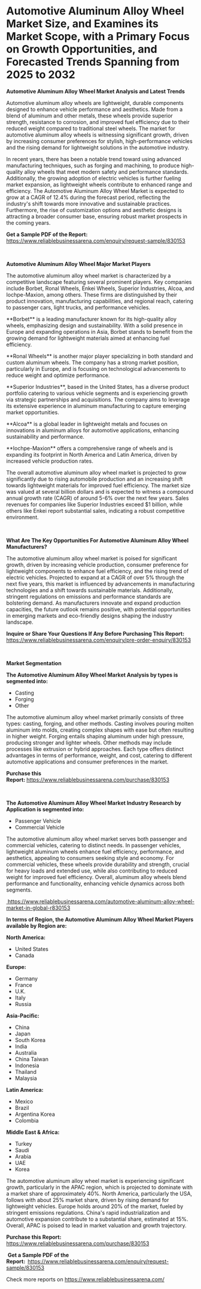 <p><h1>Automotive Aluminum Alloy Wheel Market Size, and Examines its Market Scope, with a Primary Focus on Growth Opportunities, and Forecasted Trends Spanning from 2025 to 2032</h1></p><p><strong>Automotive Aluminum Alloy Wheel Market Analysis and Latest Trends</strong></p>
<p><p>Automotive aluminum alloy wheels are lightweight, durable components designed to enhance vehicle performance and aesthetics. Made from a blend of aluminum and other metals, these wheels provide superior strength, resistance to corrosion, and improved fuel efficiency due to their reduced weight compared to traditional steel wheels. The market for automotive aluminum alloy wheels is witnessing significant growth, driven by increasing consumer preferences for stylish, high-performance vehicles and the rising demand for lightweight solutions in the automotive industry. </p><p>In recent years, there has been a notable trend toward using advanced manufacturing techniques, such as forging and machining, to produce high-quality alloy wheels that meet modern safety and performance standards. Additionally, the growing adoption of electric vehicles is further fueling market expansion, as lightweight wheels contribute to enhanced range and efficiency. The Automotive Aluminum Alloy Wheel Market is expected to grow at a CAGR of 12.4% during the forecast period, reflecting the industry's shift towards more innovative and sustainable practices. Furthermore, the rise of customization options and aesthetic designs is attracting a broader consumer base, ensuring robust market prospects in the coming years.</p></p>
<p><strong>Get a Sample PDF of the Report:&nbsp;</strong> <a href="https://www.reliablebusinessarena.com/enquiry/request-sample/830153?utm_campaign=3270&utm_medium=2&utm_source=Github&utm_content=ia&utm_term=25032025&utm_id=automotive-aluminum-alloy-wheel">https://www.reliablebusinessarena.com/enquiry/request-sample/830153</a></p>
<p>&nbsp;</p>
<p><strong>Automotive Aluminum Alloy Wheel Major Market Players</strong></p>
<p><p>The automotive aluminum alloy wheel market is characterized by a competitive landscape featuring several prominent players. Key companies include Borbet, Ronal Wheels, Enkei Wheels, Superior Industries, Alcoa, and Iochpe-Maxion, among others. These firms are distinguished by their product innovation, manufacturing capabilities, and regional reach, catering to passenger cars, light trucks, and performance vehicles. </p><p>**Borbet** is a leading manufacturer known for its high-quality alloy wheels, emphasizing design and sustainability. With a solid presence in Europe and expanding operations in Asia, Borbet stands to benefit from the growing demand for lightweight materials aimed at enhancing fuel efficiency.</p><p>**Ronal Wheels** is another major player specializing in both standard and custom aluminum wheels. The company has a strong market position, particularly in Europe, and is focusing on technological advancements to reduce weight and optimize performance. </p><p>**Superior Industries**, based in the United States, has a diverse product portfolio catering to various vehicle segments and is experiencing growth via strategic partnerships and acquisitions. The company aims to leverage its extensive experience in aluminum manufacturing to capture emerging market opportunities.</p><p>**Alcoa** is a global leader in lightweight metals and focuses on innovations in aluminum alloys for automotive applications, enhancing sustainability and performance. </p><p>**Iochpe-Maxion** offers a comprehensive range of wheels and is expanding its footprint in North America and Latin America, driven by increased vehicle production rates.</p><p>The overall automotive aluminum alloy wheel market is projected to grow significantly due to rising automobile production and an increasing shift towards lightweight materials for improved fuel efficiency. The market size was valued at several billion dollars and is expected to witness a compound annual growth rate (CAGR) of around 5-6% over the next few years. Sales revenues for companies like Superior Industries exceed $1 billion, while others like Enkei report substantial sales, indicating a robust competitive environment.</p></p>
<p>&nbsp;</p>
<p><strong>What Are The Key Opportunities For Automotive Aluminum Alloy Wheel Manufacturers?</strong></p>
<p><p>The automotive aluminum alloy wheel market is poised for significant growth, driven by increasing vehicle production, consumer preference for lightweight components to enhance fuel efficiency, and the rising trend of electric vehicles. Projected to expand at a CAGR of over 5% through the next five years, this market is influenced by advancements in manufacturing technologies and a shift towards sustainable materials. Additionally, stringent regulations on emissions and performance standards are bolstering demand. As manufacturers innovate and expand production capacities, the future outlook remains positive, with potential opportunities in emerging markets and eco-friendly designs shaping the industry landscape.</p></p>
<p><strong>Inquire or Share Your Questions If Any Before Purchasing This Report:</strong> <a href="https://www.reliablebusinessarena.com/enquiry/pre-order-enquiry/830153?utm_campaign=3270&utm_medium=2&utm_source=Github&utm_content=ia&utm_term=25032025&utm_id=automotive-aluminum-alloy-wheel">https://www.reliablebusinessarena.com/enquiry/pre-order-enquiry/830153</a></p>
<p>&nbsp;</p>
<p><strong>Market Segmentation</strong></p>
<p><strong>The Automotive Aluminum Alloy Wheel Market Analysis by types is segmented into:</strong></p>
<p><ul><li>Casting</li><li>Forging</li><li>Other</li></ul></p>
<p><p>The automotive aluminum alloy wheel market primarily consists of three types: casting, forging, and other methods. Casting involves pouring molten aluminum into molds, creating complex shapes with ease but often resulting in higher weight. Forging entails shaping aluminum under high pressure, producing stronger and lighter wheels. Other methods may include processes like extrusion or hybrid approaches. Each type offers distinct advantages in terms of performance, weight, and cost, catering to different automotive applications and consumer preferences in the market.</p></p>
<p><strong>Purchase this Report:&nbsp;</strong><a href="https://www.reliablebusinessarena.com/purchase/830153?utm_campaign=3270&utm_medium=2&utm_source=Github&utm_content=ia&utm_term=25032025&utm_id=automotive-aluminum-alloy-wheel">https://www.reliablebusinessarena.com/purchase/830153</a></p>
<p>&nbsp;</p>
<p><strong>The Automotive Aluminum Alloy Wheel Market Industry Research by Application is segmented into:</strong></p>
<p><ul><li>Passenger Vehicle</li><li>Commercial Vehicle</li></ul></p>
<p><p>The automotive aluminum alloy wheel market serves both passenger and commercial vehicles, catering to distinct needs. In passenger vehicles, lightweight aluminum wheels enhance fuel efficiency, performance, and aesthetics, appealing to consumers seeking style and economy. For commercial vehicles, these wheels provide durability and strength, crucial for heavy loads and extended use, while also contributing to reduced weight for improved fuel efficiency. Overall, aluminum alloy wheels blend performance and functionality, enhancing vehicle dynamics across both segments.</p></p>
<p><a href="https://www.reliablebusinessarena.com/automotive-aluminum-alloy-wheel-market-in-global-r830153?utm_campaign=3270&utm_medium=2&utm_source=Github&utm_content=ia&utm_term=25032025&utm_id=automotive-aluminum-alloy-wheel">&nbsp;https://www.reliablebusinessarena.com/automotive-aluminum-alloy-wheel-market-in-global-r830153</a></p>
<p><strong>In terms of Region, the Automotive Aluminum Alloy Wheel Market Players available by Region are:</strong></p>
<p>
    <p> <strong> North America: </strong>
        <ul>
            <li>United States</li>
            <li>Canada</li>
        </ul>
        </p> 
    <p> <strong> Europe: </strong>
        <ul>
            <li>Germany</li>
            <li>France</li>
            <li>U.K.</li>
            <li>Italy</li>
            <li>Russia</li>
        </ul>
        </p> 
    <p> <strong> Asia-Pacific: </strong>
        <ul>
            <li>China</li>
            <li>Japan</li>
            <li>South Korea</li>
            <li>India</li>
            <li>Australia</li>
            <li>China Taiwan</li>
            <li>Indonesia</li>
            <li>Thailand</li>
            <li>Malaysia</li>
        </ul>
        </p> 
    <p> <strong> Latin America: </strong>
        <ul>
            <li>Mexico</li>
            <li>Brazil</li>
            <li>Argentina Korea</li>
            <li>Colombia</li>
        </ul>
        </p> 
    <p> <strong> Middle East & Africa: </strong>
        <ul>
            <li>Turkey</li>
            <li>Saudi</li>
            <li>Arabia</li>
            <li>UAE</li>
            <li>Korea</li>
        </ul>
    </p>
    </p>
<p><p>The automotive aluminum alloy wheel market is experiencing significant growth, particularly in the APAC region, which is projected to dominate with a market share of approximately 40%. North America, particularly the USA, follows with about 25% market share, driven by rising demand for lightweight vehicles. Europe holds around 20% of the market, fueled by stringent emissions regulations. China's rapid industrialization and automotive expansion contribute to a substantial share, estimated at 15%. Overall, APAC is poised to lead in market valuation and growth trajectory.</p></p>
<p><strong>Purchase this Report: </strong><a href="https://www.reliablebusinessarena.com/purchase/830153?utm_campaign=3270&utm_medium=2&utm_source=Github&utm_content=ia&utm_term=25032025&utm_id=automotive-aluminum-alloy-wheel">https://www.reliablebusinessarena.com/purchase/830153</a></p>
<p>&nbsp;<strong>Get a Sample PDF of the Report:&nbsp;&nbsp;</strong><a href="https://www.reliablebusinessarena.com/enquiry/request-sample/830153?utm_campaign=3270&utm_medium=2&utm_source=Github&utm_content=ia&utm_term=25032025&utm_id=automotive-aluminum-alloy-wheel">https://www.reliablebusinessarena.com/enquiry/request-sample/830153</a></p>
<p><strong></strong></p>
<p>Check more reports on <a href="https://www.reliablebusinessarena.com/?utm_campaign=3270&utm_medium=2&utm_source=Github&utm_content=ia&utm_term=25032025&utm_id=automotive-aluminum-alloy-wheel">https://www.reliablebusinessarena.com/</a></p>